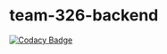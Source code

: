# team-326-backend

[![Codacy Badge](https://api.codacy.com/project/badge/Grade/48253672596f447f99afd976091baf70)](https://app.codacy.com/gh/BuildForSDGCohort2/team-326-backend?utm_source=github.com&utm_medium=referral&utm_content=BuildForSDGCohort2/team-326-backend&utm_campaign=Badge_Grade_Settings)